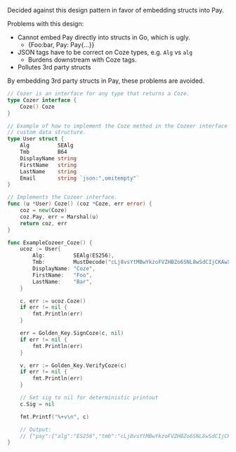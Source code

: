 Decided against this design pattern in favor of embedding structs into Pay.


Problems with this design:
- Cannot embed Pay directly into structs in Go, which is ugly.   
	- {Foo:bar, Pay: Pay{...}}
- JSON tags have to be correct on Coze types, e.g. `Alg` vs `alg`
	- Burdens downstream with Coze tags.   
- Pollutes 3rd party structs

 By embedding 3rd party structs in Pay, these problems are avoided.  

```Go
// Cozer is an interface for any type that returns a Coze.
type Cozer interface {
	Coze() Coze
}

// Example of how to implement the Coze method in the Cozeer interface on a
// custom data structure.
type User struct {
	Alg         SEAlg
	Tmb         B64
	DisplayName string
	FirstName   string
	LastName    string
	Email       string `json:",omitempty"`
}

// Implements the Cozeer interface.
func (u *User) Coze() (coz *Coze, err error) {
	coz = new(Coze)
	coz.Pay, err = Marshal(u)
	return coz, err
}

func ExampleCozeer_Coze() {
	ucoz := User{
		Alg:         SEAlg(ES256),
		Tmb:         MustDecode("cLj8vsYtMBwYkzoFVZHBZo6SNL8wSdCIjCKAwXNuhOk"),
		DisplayName: "Coze",
		FirstName:   "Foo",
		LastName:    "Bar",
	}

	c, err := ucoz.Coze()
	if err != nil {
		fmt.Println(err)
	}

	err = Golden_Key.SignCoze(c, nil)
	if err != nil {
		fmt.Println(err)
	}

	v, err := Golden_Key.VerifyCoze(c)
	if err != nil {
		fmt.Println(err)
	}

	// Set sig to nil for deterministic printout
	c.Sig = nil

	fmt.Printf("%+v\n", c)

	// Output:
	// {"pay":{"alg":"ES256","tmb":"cLj8vsYtMBwYkzoFVZHBZo6SNL8wSdCIjCKAwXNuhOk","DisplayName":"Coze","FirstName":"Foo","LastName":"Bar"}}
}
```